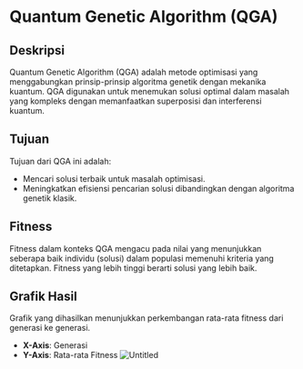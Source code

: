 # Quantum Genetic Algorithm (QGA)

## Deskripsi
Quantum Genetic Algorithm (QGA) adalah metode optimisasi yang menggabungkan prinsip-prinsip algoritma genetik dengan mekanika kuantum. QGA digunakan untuk menemukan solusi optimal dalam masalah yang kompleks dengan memanfaatkan superposisi dan interferensi kuantum.

## Tujuan
Tujuan dari QGA ini adalah:
- Mencari solusi terbaik untuk masalah optimisasi.
- Meningkatkan efisiensi pencarian solusi dibandingkan dengan algoritma genetik klasik.

## Fitness
Fitness dalam konteks QGA mengacu pada nilai yang menunjukkan seberapa baik individu (solusi) dalam populasi memenuhi kriteria yang ditetapkan. Fitness yang lebih tinggi berarti solusi yang lebih baik.

## Grafik Hasil
Grafik yang dihasilkan menunjukkan perkembangan rata-rata fitness dari generasi ke generasi. 
- **X-Axis**: Generasi
- **Y-Axis**: Rata-rata Fitness
![Untitled](https://github.com/user-attachments/assets/7c57eb42-d650-4757-a8df-7c7c42c7f5b2)
